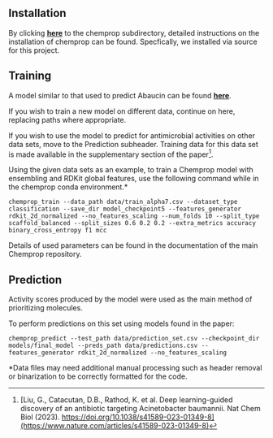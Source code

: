 ## Installation

By clicking [**here**](/chemprop) to the chemprop subdirectory, detailed instructions on the installation of chemprop can be found. Specfically, we installed via source for this project.

## Training
A model similar to that used to predict Abaucin can be found [**here**](models/final_model).

If you wish to train a new model on different data, continue on here, replacing paths where appropriate. 

If you wish to use the model to predict for antimicrobial activities on other data sets, move to the Prediction subheader. Training data for this data set is made available in the supplementary section of the paper[^1]. 

Using the given data sets as an example, to train a Chemprop model with ensembling and RDKit global features, use the following command while in the chemprop conda environment.*

```chemprop_train --data_path data/train_alpha7.csv --dataset_type classification --save_dir model_checkpoint5 --features_generator rdkit_2d_normalized --no_features_scaling --num_folds 10 --split_type scaffold_balanced --split_sizes 0.6 0.2 0.2 --extra_metrics accuracy binary_cross_entropy f1 mcc```

Details of used parameters can be found in the documentation of the main Chemprop repository. 


## Prediction
Activity scores produced by the model were used as the main method of prioritizing molecules. 

To perform predictions on this set using models found in the paper:

```chemprop_predict --test_path data/prediction_set.csv --checkpoint_dir models/final_model --preds_path data/predictions.csv --features_generator rdkit_2d_normalized --no_features_scaling```




[^1]: [Liu, G., Catacutan, D.B., Rathod, K. et al. Deep learning-guided discovery of an antibiotic targeting Acinetobacter baumannii. Nat Chem Biol (2023). https://doi.org/10.1038/s41589-023-01349-8](https://www.nature.com/articles/s41589-023-01349-8)

*Data files may need additional manual processing such as header removal or binarization to be correctly formatted for the code.
